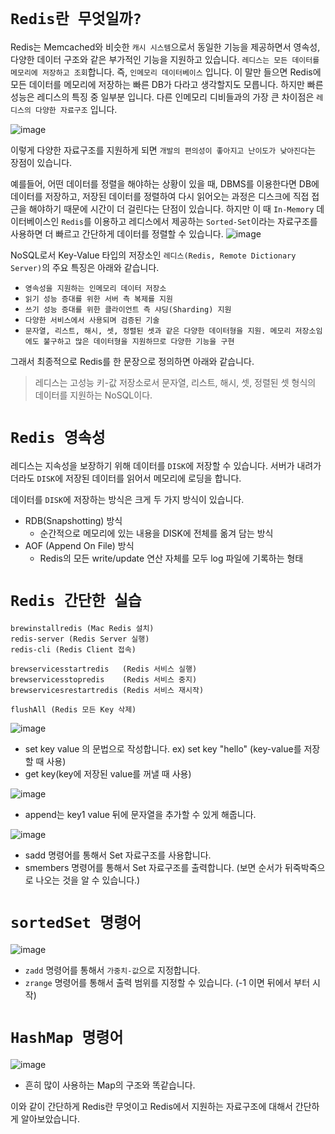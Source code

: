 # **`Redis란 무엇일까?`**

Redis는 Memcached와 비슷한 `캐시 시스템`으로서 동일한 기능을 제공하면서 영속성, 다양한 데이터 구조와 같은 부가적인 기능을 지원하고 있습니다. `레디스는 모든 데이터를 메모리에 저장하고 조회`합니다. 즉, `인메모리 데이터베이스` 입니다. 이 말만 들으면 Redis에 모든 데이터를 메모리에 저장하는 빠른 DB가 다라고 생각할지도 모릅니다. 하지만 빠른 성능은 레디스의 특징 중 일부분 입니다. 다른 인메모리 디비들과의 가장 큰 차이점은 `레디스의 다양한 자료구조` 입니다.

![image](https://github.com/jinjucha/jinjucha.github.io/assets/46393932/ead75fdf-4694-4ed3-967a-327b62ea7c21)

이렇게 다양한 자료구조를 지원하게 되면 `개발의 편의성이 좋아지고 난이도가 낮아진다`는 장점이 있습니다.

예를들어, 어떤 데이터를 정렬을 해야하는 상황이 있을 때, DBMS를 이용한다면 DB에 데이터를 저장하고, 저장된 데이터를 정렬하여 다시 읽어오는 과정은 디스크에 직접 접근을 해야하기 때문에 시간이 더 걸린다는 단점이 있습니다. 하지만 이 때 `In-Memory` 데이터베이스인 `Redis`를 이용하고 레디스에서 제공하는 `Sorted-Set`이라는 자료구조를 사용하면 더 빠르고 간단하게 데이터를 정렬할 수 있습니다.
![image](https://github.com/jinjucha/jinjucha.github.io/assets/46393932/e0aa73ed-d2c8-47f9-94ee-50c5ece08814)

NoSQL로서 Key-Value 타입의 저장소인 `레디스(Redis, Remote Dictionary Server)`의 주요 특징은 아래와 같습니다.

- `영속성을 지원하는 인메모리 데이터 저장소`
- `읽기 성능 증대를 위한 서버 측 복제를 지원`
- `쓰기 성능 증대를 위한 클라이언트 측 샤딩(Sharding) 지원`
- `다양한 서비스에서 사용되며 검증된 기술`
- `문자열, 리스트, 해시, 셋, 정렬된 셋과 같은 다양한 데이터형을 지원. 메모리 저장소임에도 불구하고 많은 데이터형을 지원하므로 다양한 기능을 구현`

그래서 최종적으로 Redis를 한 문장으로 정의하면 아래와 같습니다.

> 레디스는 고성능 키-값 저장소로서 문자열, 리스트, 해시, 셋, 정렬된 셋 형식의 데이터를 지원하는 NoSQL이다.
> 

# `Redis 영속성`

레디스는 지속성을 보장하기 위해 데이터를 `DISK`에 저장할 수 있습니다. 서버가 내려가더라도 `DISK`에 저장된 데이터를 읽어서 메모리에 로딩을 합니다.

데이터를 `DISK`에 저장하는 방식은 크게 두 가지 방식이 있습니다.

- RDB(Snapshotting) 방식
    - 순간적으로 메모리에 있는 내용을 DISK에 전체를 옮겨 담는 방식
- AOF (Append On File) 방식
    - Redis의 모든 write/update 연산 자체를 모두 log 파일에 기록하는 형태

# `Redis 간단한 실습`

```
brewinstallredis (Mac Redis 설치)
redis-server (Redis Server 실행)
redis-cli (Redis Client 접속)

brewservicesstartredis   (Redis 서비스 실행)
brewservicesstopredis    (Redis 서비스 중지)
brewservicesrestartredis (Redis 서비스 재시작)

flushAll (Redis 모든 Key 삭제)
```



![image](https://github.com/jinjucha/jinjucha.github.io/assets/46393932/9ab89883-8bc1-4f7f-b320-8847abe33588)

- set key value 의 문법으로 작성합니다. ex) set key "hello" (key-value를 저장할 때 사용)
- get key(key에 저장된 value를 꺼낼 때 사용)

![image](https://github.com/jinjucha/jinjucha.github.io/assets/46393932/a5b13aa5-e10c-4466-be51-983456bcaf8d)

- append는 key1 value 뒤에 문자열을 추가할 수 있게 해줍니다.

![image](https://github.com/jinjucha/jinjucha.github.io/assets/46393932/f31e9406-bfc9-40fa-a96e-03d1095f1e90)

- sadd 명령어를 통해서 Set 자료구조를 사용합니다.
- smembers 명령어를 통해서 Set 자료구조를 출력합니다. (보면 순서가 뒤죽박죽으로 나오는 것을 알 수 있습니다.)

# `sortedSet 명령어`

![image](https://github.com/jinjucha/jinjucha.github.io/assets/46393932/b2ece67c-bff4-4690-8d86-67858ef25b23)

- `zadd` 명령어를 통해서 `가중치-값`으로 지정합니다.
- `zrange` 명령어를 통해서 출력 범위를 지정할 수 있습니다. (-1 이면 뒤에서 부터 시작)

# `HashMap 명령어`

![image](https://github.com/jinjucha/jinjucha.github.io/assets/46393932/d359d715-7818-410d-a907-0b0696cc3645)

- 흔히 많이 사용하는 Map의 구조와 똑같습니다.

이와 같이 간단하게 Redis란 무엇이고 Redis에서 지원하는 자료구조에 대해서 간단하게 알아보았습니다.
